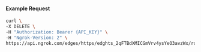 <!-- Code generated for API Clients. DO NOT EDIT. -->

#### Example Request

```bash
curl \
-X DELETE \
-H "Authorization: Bearer {API_KEY}" \
-H "Ngrok-Version: 2" \
https://api.ngrok.com/edges/https/edghts_2qFTBdXMICGmVrv4ysYeO3avzWx/routes/edghtsrt_2qFTBXuM0FSDPeN4tI5OFZKrMQz/compression
```
